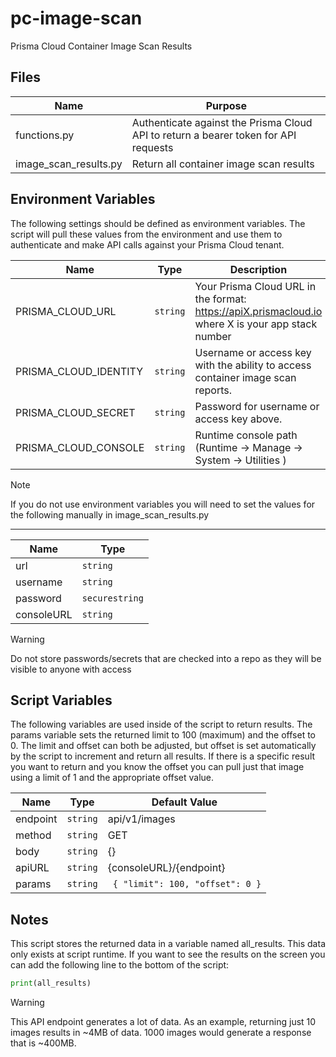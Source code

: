 # pc-image-scan
Prisma Cloud Container Image Scan Results


## Files

 | Name | Purpose | 
 |------|------|
 | functions.py | Authenticate against the Prisma Cloud API to return a bearer token for API requests | 
 | image_scan_results.py | Return all container image scan results |
 

## Environment Variables

The following settings should be defined as environment variables. The script will pull these values from the environment and 
use them to authenticate and make API calls against your Prisma Cloud tenant.

 | Name | Type | Description |
 |------|------|-------------|
 | PRISMA_CLOUD_URL | `string` | Your Prisma Cloud URL in the format: https://apiX.prismacloud.io where X is your app stack number
 | PRISMA_CLOUD_IDENTITY | `string` | Username or access key with the ability to access container image scan reports.
 | PRISMA_CLOUD_SECRET | `string` | Password for username or access key above.
 | PRISMA_CLOUD_CONSOLE | `string` | Runtime console path (Runtime -> Manage -> System -> Utilities )


> [!NOTE]
> If you do not use environment variables you will need to set the values for the following manually
> in image_scan_results.py

---

 | Name | Type | 
 |------|------|
 | url | `string` | 
 | username | `string` |
 | password | `securestring`  |
 | consoleURL | `string` |


> [!WARNING]
> Do not store passwords/secrets that are checked into a repo as they will be visible to anyone with access


## Script Variables

The following variables are used inside of the script to return results. The params variable sets the returned limit to 100 (maximum) and the offset to 0. The limit and offset can both be adjusted, but offset is set automatically by the script to increment and return all results. If there is a specific result you want to return and you know the offset you can pull just that image using a limit of 1 and the appropriate offset value.


 | Name | Type | Default Value |
 |------|------|-------------|
 | endpoint | `string` | api/v1/images
 | method | `string` | GET
 | body | `string` | {}
 | apiURL | `string` | {consoleURL}/{endpoint}
 | params | `string` | ``` { "limit": 100, "offset": 0 }```


## Notes

This script stores the returned data in a variable named all_results. This data only exists at script runtime. If you want to see the results on the screen you can add the following line to the bottom of the script:

```python
print(all_results)
```

> [!WARNING]
> This API endpoint generates a lot of data. As an example, returning just 10 images results in ~4MB of data. 
> 1000 images would generate a response that is ~400MB. 